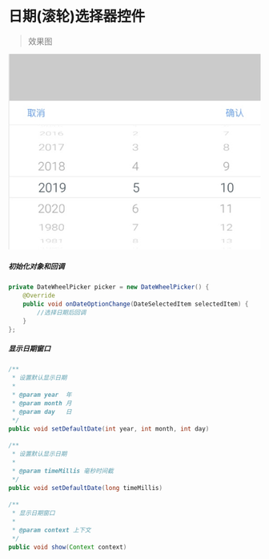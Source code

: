# 日期(滚轮)选择器控件
><font color=gray size=3>效果图</font>

![-w275](assets/15585022384872.jpg)
##### 初始化对象和回调
```java
private DateWheelPicker picker = new DateWheelPicker() {
    @Override
    public void onDateOptionChange(DateSelectedItem selectedItem) {
        //选择日期后回调
    }
};
```
##### 显示日期窗口
```java
/**
 * 设置默认显示日期
 *
 * @param year  年
 * @param month 月
 * @param day   日
 */
public void setDefaultDate(int year, int month, int day)

/**
 * 设置默认显示日期
 *
 * @param timeMillis 毫秒时间截
 */
public void setDefaultDate(long timeMillis)

/**
 * 显示日期窗口
 *
 * @param context 上下文
 */
public void show(Context context)
```